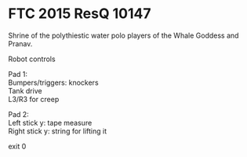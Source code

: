 # FTC 2015 ResQ 10147
Shrine of the polythiestic water polo players of the Whale Goddess and Pranav.

Robot controls

Pad 1:
<br>
Bumpers/triggers: knockers
<br>
Tank drive
<br>
L3/R3 for creep

Pad 2:
<br>
Left stick y: tape measure
<br>
Right stick y: string for lifting it

exit 0
